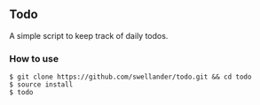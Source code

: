 ## Todo
A simple script to keep track of daily todos.

### How to use
```
$ git clone https://github.com/swellander/todo.git && cd todo
$ source install
$ todo
```
